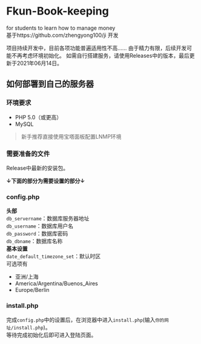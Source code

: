 # Fkun-Book-keeping
for students to learn how to manage money
<br>
基于https://github.com/zhengyong100/ji 开发

项目持续开发中，目前各项功能普遍适用性不高……
由于精力有限，后续开发可能不再考虑环境初始化。
如需自行搭建服务，请使用Releases中的版本，最后更新于2021年06月14日。

## 如何部署到自己的服务器
### 环境要求
- PHP 5.0（或更高）
- MySQL
> 新手推荐直接使用宝塔面板配置LNMP环境
### 需要准备的文件
Release中最新的安装包。<br>


**↓下面的部分为需要设置的部分↓**
### config.php
**头部**<br>
`db_servername`：数据库服务器地址<br>
`db_username`：数据库用户名<br>
`db_password`：数据库密码<br>
`db_dbname`：数据库名称<br>
**基本设置**<br>
`date_default_timezone_set`：默认时区<br>
可选项有
- 亚洲/上海
- America/Argentina/Buenos_Aires
- Europe/Berlin
### install.php
完成`config.php`中的设置后，在浏览器中进入`install.php`(输入`你的网址/install.php`)。<br>
等待完成初始化后即可进入登陆页面。
